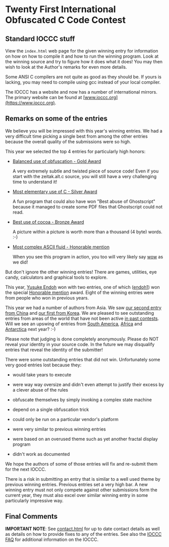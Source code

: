 # Twenty First International Obfuscated C Code Contest


## Standard IOCCC stuff

View the `index.html` web page for the given winning entry for information on how
on how to compile it and how to run the winning program.
Look at the winning source and try to figure how it does what it does!
You may then wish to look at the Author's remarks for even more details.

Some ANSI C compilers are not quite as good as they should be.  If
yours is lacking, you may need to compile using gcc instead of your
local compiler.

The IOCCC has a website and now has a number of international mirrors.
The primary website can be found at [www.ioccc.org](https://www.ioccc.org).



## Remarks on some of the entries

We believe you will be impressed with this year's winning entries.  We had
a very difficult time picking a single best from among the other entries
because the overall quality of the submissions were so high.

This year we selected the top 4 entries for particularly high honors:

*   [Balanced use of obfuscation - Gold Award](zeitak/index.html)

    A very extremely subtle and twisted piece of source code!
    Even if you start with the zeitak.alt.c source,
    you will still have a very challenging time to understand it!

*   [Most elementary use of C - Silver Award](hamano/index.html)

    A fun program that could also have won "Best abuse of
    Ghostscript" because it managed to create some PDF files
    that Ghostscript could not read.

*   [Best use of cocoa - Bronze Award](vik/index.html)

    A picture within a picture is worth more than a
    thousand (4 byte) words. :-)

*   [Most complex ASCII fluid - Honorable mention](endoh1/index.html)

    When you see this program in action, you too will
    very likely say
        [wow](https://web.archive.org/web/20240626134108/https://twitter.com/ioccc/status/247140812683628545)
        as we did!

But don't ignore the other winning entries!  There are games, utilities,
eye candy, calculators and graphical tools to explore.

This year, [Yusuke Endoh](../authors.html#Yusuke_Endoh) won with two entries, one of which
([endoh1](endoh1/index.html)) won the special [Honorable
mention](endoh1/index.html) award.  Eight of
the winning entries were from people who won in previous years.

This year we had a number of authors from Asia.  We saw [our second
entry from China](hou/index.html) and [our first from Korea](kang/index.html).  We are pleased to see
outstanding entries from areas of the world that have not been
active [in past contests](../years.html).  Will we see an upswing of entries
from [South America](https://en.wikipedia.org/wiki/South_America),
[Africa](https://en.wikipedia.org/wiki/Africa) and
[Antarctica](https://en.wikipedia.org/wiki/Antarctica) next year? :-)

Please note that judging is done completely anonymously.  Please
do NOT reveal your identity in your source code.  In the future we
may disqualify entries that reveal the identity of the submitter!

There were some outstanding entries that did not win.  Unfortunately
some very good entries lost because they:

+ would take years to execute

+ were way way oversize and didn't even attempt to justify their
  excess by a clever abuse of the rules

+ obfuscate themselves by simply invoking a complex
  state machine

+ depend on a single obfuscation trick

+ could only be run on a particular vendor's platform

+ were very similar to previous winning entries

+ were based on an overused theme such as yet another
  fractal display program

+ didn't work as documented

We hope the authors of some of those entries will fix and re-submit
them for the next IOCCC.

There is a risk in submitting an entry that is similar to a well
used theme by previous winning entries.  Previous entries set a very high
bar.  A new winning entry must not only compete against other submissions
form the current year, they must also excel over similar winning entry
in some particularly impressive way.


## Final Comments

**IMPORTANT NOTE**: See [contact.html](../contact.html) for up to date contact details
as well as details on how to provide fixes to any of the entries.
See also the [IOCCC FAQ](../faq.html) for additional information on the IOCCC.


<!--

    Copyright © 1984-2024 by Landon Curt Noll. All Rights Reserved.

    You are free to share and adapt this file under the terms of this license:

        Creative Commons Attribution-ShareAlike 4.0 International (CC BY-SA 4.0)

    For more information, see:

        https://creativecommons.org/licenses/by-sa/4.0/

-->
